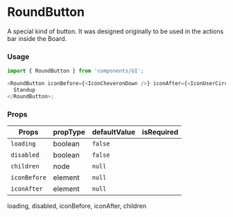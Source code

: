 # RoundButton

A special kind of button. It was designed originally to be used in the actions
bar inside the Board.

### Usage

```js
import { RoundButton } from 'components/UI';

<RoundButton iconBefore={<IconCheveronDown />} iconAfter={<IconUserCircle />}>
  Standup
</RoundButton>;
```

<!-- STORY -->

### Props

| Props        | propType | defaultValue | isRequired |
| ------------ | -------- | ------------ | ---------- |
| `loading`    | boolean  | `false`      |            |
| `disabled`   | boolean  | `false`      |            |
| `children`   | node     | `null`       |            |
| `iconBefore` | element  | `null`       |            |
| `iconAfter`  | element  | `null`       |            |

loading, disabled, iconBefore, iconAfter, children
